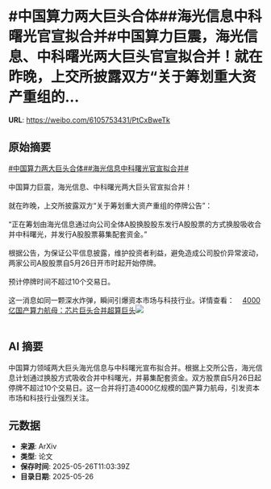# #中国算力两大巨头合体##海光信息中科曙光官宣拟合并#中国算力巨震，海光信息、中科曙光两大巨头官宣拟合并！就在昨晚，上交所披露双方“关于筹划重大资产重组的...

**URL**: https://weibo.com/6105753431/PtCxBweTk

## 原始摘要

<a href="https://m.weibo.cn/search?containerid=231522type%3D1%26t%3D10%26q%3D%23%E4%B8%AD%E5%9B%BD%E7%AE%97%E5%8A%9B%E4%B8%A4%E5%A4%A7%E5%B7%A8%E5%A4%B4%E5%90%88%E4%BD%93%23&amp;extparam=%23%E4%B8%AD%E5%9B%BD%E7%AE%97%E5%8A%9B%E4%B8%A4%E5%A4%A7%E5%B7%A8%E5%A4%B4%E5%90%88%E4%BD%93%23" data-hide=""><span class="surl-text">#中国算力两大巨头合体#</span></a><a href="https://m.weibo.cn/search?containerid=231522type%3D1%26t%3D10%26q%3D%23%E6%B5%B7%E5%85%89%E4%BF%A1%E6%81%AF%E4%B8%AD%E7%A7%91%E6%9B%99%E5%85%89%E5%AE%98%E5%AE%A3%E6%8B%9F%E5%90%88%E5%B9%B6%23&amp;extparam=%23%E6%B5%B7%E5%85%89%E4%BF%A1%E6%81%AF%E4%B8%AD%E7%A7%91%E6%9B%99%E5%85%89%E5%AE%98%E5%AE%A3%E6%8B%9F%E5%90%88%E5%B9%B6%23" data-hide=""><span class="surl-text">#海光信息中科曙光官宣拟合并#</span></a><br><br>中国算力巨震，海光信息、中科曙光两大巨头官宣拟合并！<br><br>就在昨晚，上交所披露双方“关于筹划重大资产重组的停牌公告”：<br><br>“正在筹划由海光信息通过向公司全体A股换股股东发行A股股票的方式换股吸收合并中科曙光，并发行A股股票募集配套资金。”<br><br>根据公告，为保证公平信息披露，维护投资者利益，避免造成公司股价异常波动，两家公司A股股票自5月26日开市时起开始停牌。<br><br>预计停牌时间不超过10个交易日。<br><br>这一消息如同一颗深水炸弹，瞬间引爆资本市场与科技行业。详情查看：<a href="https://weibo.cn/sinaurl?u=https%3A%2F%2Fmp.weixin.qq.com%2Fs%2F-gKPx3nXSk-RwU8CCcLm4g" data-hide=""><span class="url-icon"><img style="width: 1rem;height: 1rem" src="https://h5.sinaimg.cn/upload/2015/09/25/3/timeline_card_small_web_default.png" referrerpolicy="no-referrer"></span><span class="surl-text">4000亿国产算力航母：芯片巨头合并超算巨头</span></a><img style="" src="https://tvax4.sinaimg.cn/large/006Fd7o3gy1i1szxrbztsj30zk0fr7g2.jpg" referrerpolicy="no-referrer"><br><br>

## AI 摘要

中国算力领域两大巨头海光信息与中科曙光宣布拟合并。根据上交所公告，海光信息计划通过换股方式吸收合并中科曙光，并募集配套资金。双方股票自5月26日起停牌不超过10个交易日。这一合并将打造4000亿规模的国产算力航母，引发资本市场和科技行业强烈关注。

## 元数据

- **来源**: ArXiv
- **类型**: 论文
- **保存时间**: 2025-05-26T11:03:39Z
- **目录日期**: 2025-05-26
